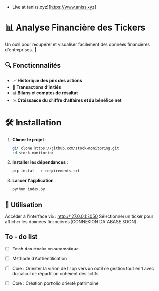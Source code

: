 - Live at (aniss.xyz)[https://www.aniss.xyz]
# 📊 Analyse Financière des Tickers

Un outil pour récupérer et visualiser facilement des données financières d'entreprises. 🚀

## 🔍 Fonctionnalités

- 📈 **Historique des prix des actions**  
- 💼 **Transactions d’initiés**  
- 📊 **Bilans et comptes de résultat**  
- 📉 **Croissance du chiffre d’affaires et du bénéfice net**  

# 🛠️ Installation

1. **Cloner le projet** :  

   ```bash
   git clone https://github.com/stock-monitoring.git
   cd stock-monitoring
   ```

2. **Installer les dépendances** :
    ```bash
    pip install -r requirements.txt
    ```

4. **Lancer l'application** :
     ```bash
    python index.py
    ```

## 🚀 Utilisation

Accéder à l'interface via : http://127.0.0.1:8050
Sélectionner un ticker pour afficher les données financières (CONNEXION DATABASE SOON)

## To - do list
- [ ] Fetch des stocks en automatique
- [ ] Méthode d'Authentification

- [ ] Core : Orienter la vision de l'app vers un outil de gestion tout en 1 avec du calcul de répartition cohérent des actifs
- [ ] Core : Création portfolio orienté patrimoine
